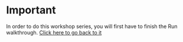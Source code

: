 # Important

In order to do this workshop series, you will first have to finish the Run walkthrough. 
[Click here to go back to it](https://oracle.github.io/learning-library/solutions-library/infrastructure-automation/thunder/workshop/index.html?lab=lab-7-run-examples)